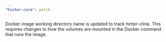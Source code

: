 ```yaml
---
"hinter-core": patch
---
```


Docker image working directory name is updated to track hinter-cline.
This requires changes to how the volumes are mounted in the Docker command that runs the image.
